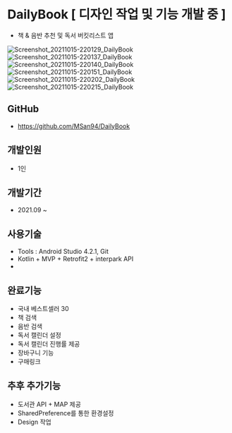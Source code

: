 # DailyBook [ 디자인 작업 및 기능 개발 중 ]
- 책 & 음반 추천 및 독서 버킷리스트 앱

![Screenshot_20211015-220129_DailyBook](https://user-images.githubusercontent.com/81352078/137492183-672f56b8-c251-417e-baa1-70a962123f38.jpg)
![Screenshot_20211015-220137_DailyBook](https://user-images.githubusercontent.com/81352078/137492195-07576d28-2297-4d93-9277-4a131918dc79.jpg)
![Screenshot_20211015-220140_DailyBook](https://user-images.githubusercontent.com/81352078/137492208-75f05c64-7cb2-40de-96d8-eaa953f1bb26.jpg)
![Screenshot_20211015-220151_DailyBook](https://user-images.githubusercontent.com/81352078/137492216-83fe711e-a366-450c-9594-9fb668e919ff.jpg)
![Screenshot_20211015-220202_DailyBook](https://user-images.githubusercontent.com/81352078/137492222-c47cda29-9ac9-4149-9b86-d9c3aa9aa7ae.jpg)
![Screenshot_20211015-220215_DailyBook](https://user-images.githubusercontent.com/81352078/137492230-c1f3328b-807e-49b6-99bd-80414e897832.jpg)


## GitHub
- https://github.com/MSan94/DailyBook

## 개발인원
- 1인

## 개발기간
- 2021.09 ~ 

## 사용기술
- Tools : Android Studio 4.2.1, Git
- Kotlin + MVP + Retrofit2 + interpark API
- 
## 완료기능
- 국내 베스트셀러 30 
- 책 검색
- 음반 검색
- 독서 캘린더 설정
- 독서 캘린더 진행률 제공
- 장바구니 기능
- 구매링크

## 추후 추가기능
- 도서관 API + MAP 제공
- SharedPreference를 통한 환경설정
- Design 작업
